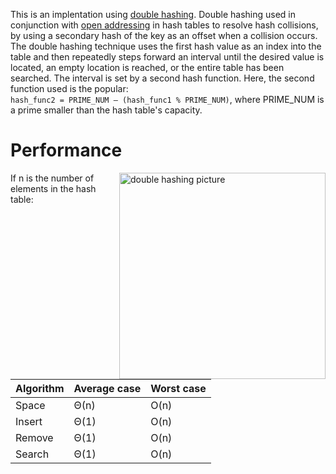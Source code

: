 This is an implentation using [double hashing](https://en.wikipedia.org/wiki/Double_hashing). Double hashing used in conjunction with [open addressing](https://en.wikipedia.org/wiki/Open_addressing) in hash tables to resolve hash collisions, by using a secondary hash of the key as an offset when a collision occurs. The double hashing technique uses the first hash value as an index into the table and then repeatedly steps forward an interval until the desired value is located, an empty location is reached, or the entire table has been searched. The interval is set by a second hash function. Here, the second function used is the popular: <br/>
`hash_func2 = PRIME_NUM – (hash_func1 % PRIME_NUM)`, where PRIME_NUM is a prime smaller than the hash table's capacity.

# Performance
<img align="right" width=330 alt="double hashing picture" src="https://upload.wikimedia.org/wikipedia/commons/thumb/7/7d/Hash_table_3_1_1_0_1_0_0_SP.svg/640px-Hash_table_3_1_1_0_1_0_0_SP.svg.png">

If n is the number of elements in the hash table:

Algorithm  | Average case | Worst case
---------- | -------      | ----------
Space	   | Θ(n)	      | O(n)
Insert	   | Θ(1)	      | O(n)
Remove	   | Θ(1)	      | O(n)
Search	   | Θ(1)	      | O(n)
